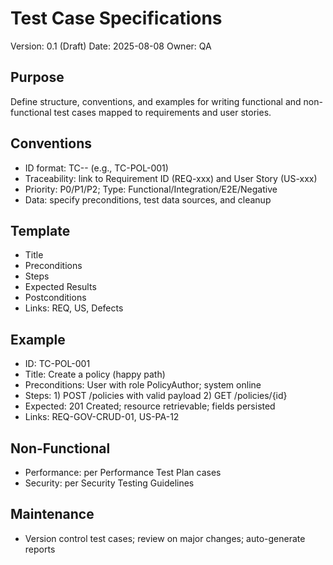 # Test Case Specifications

Version: 0.1 (Draft)
Date: 2025-08-08
Owner: QA

## Purpose
Define structure, conventions, and examples for writing functional and non-functional test cases mapped to requirements and user stories.

## Conventions
- ID format: TC-<area>-<number> (e.g., TC-POL-001)
- Traceability: link to Requirement ID (REQ-xxx) and User Story (US-xxx)
- Priority: P0/P1/P2; Type: Functional/Integration/E2E/Negative
- Data: specify preconditions, test data sources, and cleanup

## Template
- Title
- Preconditions
- Steps
- Expected Results
- Postconditions
- Links: REQ, US, Defects

## Example
- ID: TC-POL-001
- Title: Create a policy (happy path)
- Preconditions: User with role PolicyAuthor; system online
- Steps: 1) POST /policies with valid payload 2) GET /policies/{id}
- Expected: 201 Created; resource retrievable; fields persisted
- Links: REQ-GOV-CRUD-01, US-PA-12

## Non-Functional
- Performance: per Performance Test Plan cases
- Security: per Security Testing Guidelines

## Maintenance
- Version control test cases; review on major changes; auto-generate reports
